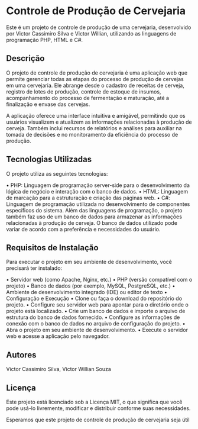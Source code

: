 <h1>Controle de Produção de Cervejaria</h1>
Este é um projeto de controle de produção de uma cervejaria, desenvolvido por Victor Cassimiro Silva e Victor Willian, utilizando as linguagens de programação PHP, HTML e C#.

<h2>Descrição</h2>
O projeto de controle de produção de cervejaria é uma aplicação web que permite gerenciar todas as etapas do processo de produção de cervejas em uma cervejaria. Ele abrange desde o cadastro de receitas de cerveja, registro de lotes de produção, controle de estoque de insumos, acompanhamento do processo de fermentação e maturação, até a finalização e envase das cervejas.

A aplicação oferece uma interface intuitiva e amigável, permitindo que os usuários visualizem e atualizem as informações relacionadas à produção de cerveja. Também inclui recursos de relatórios e análises para auxiliar na tomada de decisões e no monitoramento da eficiência do processo de produção.

<h2>Tecnologias Utilizadas</h2>
O projeto utiliza as seguintes tecnologias:

• PHP: Linguagem de programação server-side para o desenvolvimento da lógica de negócio e interação com o banco de dados.
• HTML: Linguagem de marcação para a estruturação e criação das páginas web.
• C#: Linguagem de programação utilizada no desenvolvimento de componentes específicos do sistema.
Além das linguagens de programação, o projeto também faz uso de um banco de dados para armazenar as informações relacionadas à produção de cerveja. O banco de dados utilizado pode variar de acordo com a preferência e necessidades do usuário.

<h2>Requisitos de Instalação</h2>
Para executar o projeto em seu ambiente de desenvolvimento, você precisará ter instalado:

• Servidor web (como Apache, Nginx, etc.)
• PHP (versão compatível com o projeto)
• Banco de dados (por exemplo, MySQL, PostgreSQL, etc.)
• Ambiente de desenvolvimento integrado (IDE) ou editor de texto
• Configuração e Execução
• Clone ou faça o download do repositório do projeto.
• Configure seu servidor web para apontar para o diretório onde o projeto está localizado.
• Crie um banco de dados e importe o arquivo de estrutura do banco de dados fornecido.
• Configure as informações de conexão com o banco de dados no arquivo de configuração do projeto.
• Abra o projeto em seu ambiente de desenvolvimento.
• Execute o servidor web e acesse a aplicação pelo navegador.

<h2>Autores</h2>
Victor Cassimiro Silva,
Victor Willian Souza

<h2>Licença</h2>
Este projeto está licenciado sob a Licença MIT, o que significa que você pode usá-lo livremente, modificar e distribuir conforme suas necessidades.

Esperamos que este projeto de controle de produção de cervejaria seja útil
